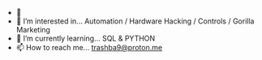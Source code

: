- 👋 
- 👀 I’m interested in... Automation / Hardware Hacking / Controls / Gorilla Marketing
- 🌱 I’m currently learning... SQL & PYTHON
- 📫 How to reach me... trashba9@proton.me

<!---
N4T3ST3/N4T3ST3 is a ✨ special ✨ repository because its `README.md` (this file) appears on your GitHub profile.
You can click the Preview link to take a look at your changes.
--->

